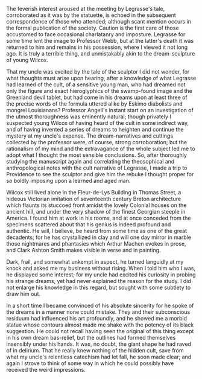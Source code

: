 <p>The feverish interest aroused at the meeting by Legrasse's tale, corroborated as it was by the statuette, is echoed in the subsequent correspondence of those who attended; although scant mention occurs in the formal publication of the society. Caution is the first care of those accustomed to face occasional charlatanry and imposture. Legrasse for some time lent the image to Professor Webb, but at the latter's death it was returned to him and remains in his possession, where I viewed it not long ago. It is truly a terrible thing, and unmistakably akin to the dream-sculpture of young Wilcox.</p>

<p>That my uncle was excited by the tale of the sculptor I did not wonder, for what thoughts must arise upon hearing, after a knowledge of what Legrasse had learned of the cult, of a sensitive young man, who had dreamed not only the figure and exact hieroglyphics of the swamp-found image and the Greenland devil tablet, but had come in his dreams upon at least three of the precise words of the formula uttered alike by Eskimo diabolists and mongrel Louisianans? Professor Angell's instant start on an investigation of the utmost thoroughness was eminently natural; though privately I suspected young Wilcox of having heard of the cult in some indirect way, and of having invented a series of dreams to heighten and continue the mystery at my uncle's expense. The dream-narratives and cuttings collected by the professor were, of course, strong corroboration; but the rationalism of my mind and the extravagance of the whole subject led me to adopt what I thought the most sensible conclusions. So, after thoroughly studying the manuscript again and correlating the theosophical and anthropological notes with the cult narrative of Legrasse, I made a trip to Providence to see the sculptor and give him the rebuke I thought proper for so boldly imposing upon a learned and aged man.</p>

<p>Wilcox still lived alone in the Fleur-de-Lys Building in Thomas Street, a hideous Victorian imitation of seventeenth century Breton architecture which flaunts its stuccoed front amidst the lovely Colonial houses on the ancient hill, and under the very shadow of the finest Georgian steeple in America. I found him at work in his rooms, and at once conceded from the specimens scattered about that his genius is indeed profound and authentic. He will, I believe, be heard from some time as one of the great decadents; for he has crystallized in clay and will one day mirror in marble those nightmares and phantasies which Arthur Machen evokes in prose, and Clark Ashton Smith makes visible in verse and in painting.</p>

<p>Dark, frail, and somewhat unkempt in aspect, he turned languidly at my knock and asked me my business without rising. When I told him who I was, he displayed some interest; for my uncle had excited his curiosity in probing his strange dreams, yet had never explained the reason for the study. I did not enlarge his knowledge in this regard, but sought with some subtlety to draw him out.</p>

<p>In a short time I became convinced of his absolute sincerity for he spoke of the dreams in a manner none could mistake. They and their subconscious residuum had influenced his art profoundly, and he showed me a morbid statue whose contours almost made me shake with the potency of its black suggestion. He could not recall having seen the original of this thing except in his own dream bas-relief, but the outlines had formed themselves insensibly under his hands. It was, no doubt, the giant shape he had raved of in delirium. That he really knew nothing of the hidden cult, save from what my uncle's relentless catechism had let fall, he soon made clear; and again I strove to think of some way in which he could possibly have received the weird impressions.</p>